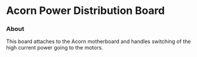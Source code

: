 # Acorn Power Distribution Board

### About

This board attaches to the Acorn motherboard and handles
switching of the high current power going to the motors.
